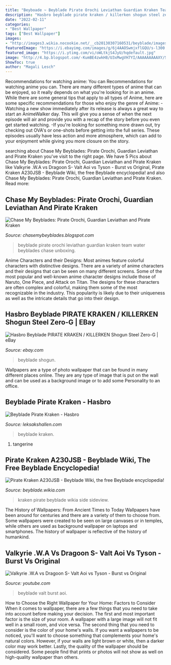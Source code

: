 ```yaml
---
title: "Beyboade ~ Beyblade Pirate Orochi Leviathan Guardian Kraken Team Water Beyblades Chase Unboxing"
description: "Hasbro beyblade pirate kraken / killerken shogun steel zero-g"
date: "2022-02-11"
categories:
- "Best Wallpaper"
tags: ["Best Wallpaper"]
images:
- "http://images3.wikia.nocookie.net/__cb20130307160531/beyblade/images/thumb/9/98/PiratesKillerkenA230JSB-SideView.jpg/163px-PiratesKillerkenA230JSB-SideView.jpg"
featuredImage: "https://i.ebayimg.com/images/g/6j4AAOSwmjxflGQU/s-l300.jpg"
featured_image: "https://i.ytimg.com/vi/oWLtkjS4JyU/hqdefault.jpg"
image: "http://4.bp.blogspot.com/-KumBE4zwkH8/U3xMwgVH7YI/AAAAAAAAAXY/StQYMINJbXg/s1600/photo+3.JPG"
ShowToc: true
author: "Magali Lesch"
---
```



Recommendations for watching anime: You can
Recommendations for watching anime you can. There are many different types of anime that can be enjoyed, so it really depends on what you're looking for in an anime. While there are some general tips that apply to all types of Anime, here are some specific recommendations for those who enjoy the genre of Anime: 
-Watching a new show immediately after its release is always a great way to start an AnimeWalker day. This will give you a sense of when the next episode will air and provide you with a recap of the story before you even get started watching. 
-If you're looking for something more drawn out, try checking out OVA's or one-shots before getting into the full series. These episodes usually have less action and more atmosphere, which can add to your enjoyment while giving you more closure on the story.

	

		
searching about Chase My Beyblades: Pirate Orochi, Guardian Leviathan and Pirate Kraken you've visit to the right page. We have 5 Pics about Chase My Beyblades: Pirate Orochi, Guardian Leviathan and Pirate Kraken like Valkyrie .W.A vs Dragoon S- Valt Aoi vs Tyson - Burst vs Original, Pirate Kraken A230JSB - Beyblade Wiki, the free Beyblade encyclopedia! and also Chase My Beyblades: Pirate Orochi, Guardian Leviathan and Pirate Kraken. Read more:
		
    
## Chase My Beyblades: Pirate Orochi, Guardian Leviathan And Pirate Kraken

<img loading=lazy src="http://4.bp.blogspot.com/-KumBE4zwkH8/U3xMwgVH7YI/AAAAAAAAAXY/StQYMINJbXg/s1600/photo+3.JPG" onerror="this.onerror=null;this.src='https://tse4.mm.bing.net/th?id=OIP.yUCu8Yi73W54EMgC54Wv0gHaFj&amp;pid=15.1';" alt="Chase My Beyblades: Pirate Orochi, Guardian Leviathan and Pirate Kraken">

_Source: chasemybeyblades.blogspot.com_

>beyblade pirate orochi leviathan guardian kraken team water beyblades chase unboxing. 

	

Anime Characters and their Designs: Most animes feature colorful characters with distinctive designs.
There are a variety of anime characters and their designs that can be seen on many different screens. Some of the most popular and well-known anime character designs include those of Naruto, One Piece, and Attack on Titan. The designs for these characters are often complex and colorful, making them some of the most recognizable in the industry. This popularity is likely due to their uniqueness as well as the intricate details that go into their design.

    
## Hasbro Beyblade PIRATE KRAKEN / KILLERKEN Shogun Steel Zero-G | EBay

<img loading=lazy src="https://i.ebayimg.com/images/g/6j4AAOSwmjxflGQU/s-l300.jpg" onerror="this.onerror=null;this.src='https://tse2.mm.bing.net/th?id=OIP.gf4DaAZN-gP-y55elCwNkAAAAA&amp;pid=15.1';" alt="Hasbro Beyblade PIRATE KRAKEN / KILLERKEN Shogun Steel Zero-G | eBay">

_Source: ebay.com_

>beyblade shogun. 

	



Wallpapers are a type of photo wallpaper that can be found in many different places online. They are any type of image that is put on the wall and can be used as a background image or to add some Personality to an office.

    
## Beyblade Pirate Kraken - Hasbro

<img loading=lazy src="https://leksakshallen.com/images/normal/509ecff8cba8bf9929cc6a88548b5b0d.jpg" onerror="this.onerror=null;this.src='https://tse1.mm.bing.net/th?id=OIP.UNcgkMBF2qhN4H6hAoln9QAAAA&amp;pid=15.1';" alt="Beyblade Pirate Kraken - Hasbro">

_Source: leksakshallen.com_

>beyblade kraken. 

	

1. tangerine 

    
## Pirate Kraken A230JSB - Beyblade Wiki, The Free Beyblade Encyclopedia!

<img loading=lazy src="http://images3.wikia.nocookie.net/__cb20130307160531/beyblade/images/thumb/9/98/PiratesKillerkenA230JSB-SideView.jpg/163px-PiratesKillerkenA230JSB-SideView.jpg" onerror="this.onerror=null;this.src='https://tse1.mm.bing.net/th?id=OIP.3F9jilJcaT6Qh1DLSBH68gAAAA&amp;pid=15.1';" alt="Pirate Kraken A230JSB - Beyblade Wiki, the free Beyblade encyclopedia!">

_Source: beyblade.wikia.com_

>kraken pirate beyblade wikia side sideview. 

	

The History of Wallpapers: From Ancient Times to Today
Wallpapers have been around for centuries and there are a variety of them to choose from. Some wallpapers were created to be seen on large canvases or in temples, while others are used as background wallpaper on laptops and smartphones. The history of wallpaper is reflective of the history of humankind.

    
## Valkyrie .W.A Vs Dragoon S- Valt Aoi Vs Tyson - Burst Vs Original

<img loading=lazy src="https://i.ytimg.com/vi/oWLtkjS4JyU/hqdefault.jpg" onerror="this.onerror=null;this.src='https://tse2.mm.bing.net/th?id=OIP.NeNiXL41BBu2ZYIA3oREGgHaFj&amp;pid=15.1';" alt="Valkyrie .W.A vs Dragoon S- Valt Aoi vs Tyson - Burst vs Original">

_Source: youtube.com_

>beyblade valt burst aoi. 

	

How to Choose the Right Wallpaper for Your Home: Factors to Consider
When it comes to wallpaper, there are a few things that you need to take into account before making your decision. The first and most important factor is the size of your room. A wallpaper with a large image will not fit well in a small room, and vice versa. 
The second thing that you need to consider is the color of your home's walls. If you want a wallpapers to be noticed, you'll want to choose something that complements your home's natural colors. However, if your walls are light brown or white, then a darker color may work better. 
Lastly, the quality of the wallpaper should be considered. Some people find that prints or photos will not show as well on high-quality wallpaper than others.

